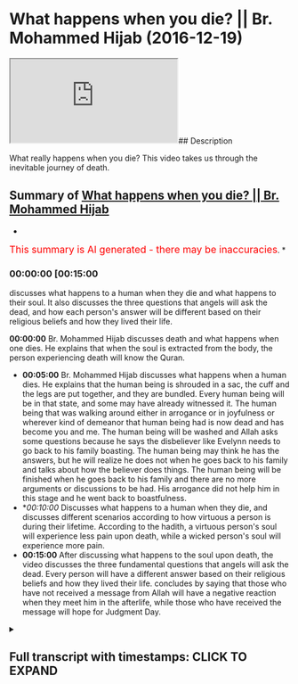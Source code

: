 # What happens when you die? || Br. Mohammed Hijab (2016-12-19)

<iframe loading='lazy' src='https://www.youtube.com/embed/UWaMAL6liew'></iframe>## Description

What really happens when you die? This video takes us through the inevitable journey of death.

## Summary of [What happens when you die? || Br. Mohammed Hijab](https://www.youtube.com/watch?v=UWaMAL6liew)


*

<span style="color:red; font-size:125%">This summary is AI generated - there may be inaccuracies</span>. [](/)*

### <a onclick="modifyYTiframeseektime('900')">00:00:00 [00:15:00</a>

 discusses what happens to a human when they die and what happens to their soul. It also discusses the three questions that angels will ask the dead, and how each person's answer will be different based on their religious beliefs and how they lived their life.

**<a onclick="modifyYTiframeseektime('0')">00:00:00</a>**  Br. Mohammed Hijab discusses death and what happens when one dies. He explains that when the soul is extracted from the body, the person experiencing death will know the Quran.
* **<a onclick="modifyYTiframeseektime('300')">00:05:00</a>**  Br. Mohammed Hijab discusses what happens when a human dies. He explains that the human being is shrouded in a sac, the cuff and the legs are put together, and they are bundled. Every human being will be in that state, and some may have already witnessed it. The human being that was walking around either in arrogance or in joyfulness or wherever kind of demeanor that human being had is now dead and has become you and me. The human being will be washed and Allah asks some questions because he says the disbeliever like Evelynn needs to go back to his family boasting. The human being may think he has the answers, but he will realize he does not when he goes back to his family and talks about how the believer does things. The human being will be finished when he goes back to his family and there are no more arguments or discussions to be had. His arrogance did not help him in this stage and he went back to boastfulness.
* **<a onclick="modifyYTiframeseektime('600')">00:10:00</a>* Discusses what happens to a human when they die, and discusses different scenarios according to how virtuous a person is during their lifetime. According to the hadith, a virtuous person's soul will experience less pain upon death, while a wicked person's soul will experience more pain.
* **<a onclick="modifyYTiframeseektime('900')">00:15:00</a>** After discussing what happens to the soul upon death, the video discusses the three fundamental questions that angels will ask the dead. Every person will have a different answer based on their religious beliefs and how they lived their life.  concludes by saying that those who have not received a message from Allah will have a negative reaction when they meet him in the afterlife, while those who have received the message will hope for Judgment Day.

<details><summary><h2>Full transcript with timestamps: CLICK TO EXPAND</h2></summary>

<a onclick="modifyYTiframeseektime('0)')">0:00:00 I feel so dirty would you be honest a</a>
<a onclick="modifyYTiframeseektime('15)')">0:00:15 few</a>
<a onclick="modifyYTiframeseektime('15)')">0:00:15 nakawara he said oh la la la la la la</a>
<a onclick="modifyYTiframeseektime('20)')">0:00:20 sharika lah la shadow and Mohammad and I</a>
<a onclick="modifyYTiframeseektime('22)')">0:00:22 would or a solo or that today we're</a>
<a onclick="modifyYTiframeseektime('26)')">0:00:26 going to speak about death this is what</a>
<a onclick="modifyYTiframeseektime('29)')">0:00:29 the brothers the organizers have told me</a>
<a onclick="modifyYTiframeseektime('32)')">0:00:32 to speak about so I'm gonna honor the</a>
<a onclick="modifyYTiframeseektime('35)')">0:00:35 Angela and speak about death let's get</a>
<a onclick="modifyYTiframeseektime('38)')">0:00:38 to the stage of death death happens as</a>
<a onclick="modifyYTiframeseektime('42)')">0:00:42 we said the atheist in his mind frame he</a>
<a onclick="modifyYTiframeseektime('44)')">0:00:44 has no explanation for why we're alive</a>
<a onclick="modifyYTiframeseektime('47)')">0:00:47 he doesn't know so if you ask him how do</a>
<a onclick="modifyYTiframeseektime('49)')">0:00:49 we die he's gonna give you a biological</a>
<a onclick="modifyYTiframeseektime('51)')">0:00:51 answer though you know the heart stops</a>
<a onclick="modifyYTiframeseektime('53)')">0:00:53 okay thank you very much we know that</a>
<a onclick="modifyYTiframeseektime('56)')">0:00:56 happens but is there anything else that</a>
<a onclick="modifyYTiframeseektime('58)')">0:00:58 happens no we don't know okay well let</a>
<a onclick="modifyYTiframeseektime('61)')">0:01:01 me tell you then right</a>
<a onclick="modifyYTiframeseektime('62)')">0:01:02 the answer is this that consciousness is</a>
<a onclick="modifyYTiframeseektime('66)')">0:01:06 explained through our oh yes Aluna can</a>
<a onclick="modifyYTiframeseektime('69)')">0:01:09 draw a lost planet Allah says in the</a>
<a onclick="modifyYTiframeseektime('72)')">0:01:12 Quran they ask you about the soul and</a>
<a onclick="modifyYTiframeseektime('74)')">0:01:14 they say the soul is from the decree of</a>
<a onclick="modifyYTiframeseektime('76)')">0:01:16 your Lord and you won't know you won't</a>
<a onclick="modifyYTiframeseektime('78)')">0:01:18 be given up knowledge of it except for a</a>
<a onclick="modifyYTiframeseektime('79)')">0:01:19 little bit yeah so in other words the</a>
<a onclick="modifyYTiframeseektime('83)')">0:01:23 reason why we're alive is because allah</a>
<a onclick="modifyYTiframeseektime('85)')">0:01:25 subhanaw taala</a>
<a onclick="modifyYTiframeseektime('86)')">0:01:26 has given us a soul which was breathed</a>
<a onclick="modifyYTiframeseektime('88)')">0:01:28 into us in our infinite sages when were</a>
<a onclick="modifyYTiframeseektime('91)')">0:01:31 in the mother's womb now what is this</a>
<a onclick="modifyYTiframeseektime('97)')">0:01:37 extraction then that takes place at</a>
<a onclick="modifyYTiframeseektime('98)')">0:01:38 death how does it take place and then</a>
<a onclick="modifyYTiframeseektime('101)')">0:01:41 what would happen when you die</a>
<a onclick="modifyYTiframeseektime('102)')">0:01:42 physically speaking and metaphysically</a>
<a onclick="modifyYTiframeseektime('106)')">0:01:46 speaking the extraction process is a</a>
<a onclick="modifyYTiframeseektime('111)')">0:01:51 process which everybody will feel the</a>
<a onclick="modifyYTiframeseektime('116)')">0:01:56 raw will be extracted from the human</a>
<a onclick="modifyYTiframeseektime('118)')">0:01:58 being the raw the soul will be taken</a>
<a onclick="modifyYTiframeseektime('123)')">0:02:03 away from the human being extracted from</a>
<a onclick="modifyYTiframeseektime('126)')">0:02:06 the human being</a>
<a onclick="modifyYTiframeseektime('129)')">0:02:09 and when that happens the human being</a>
<a onclick="modifyYTiframeseektime('132)')">0:02:12 will enter a different realm just as</a>
<a onclick="modifyYTiframeseektime('135)')">0:02:15 when he sleeps</a>
<a onclick="modifyYTiframeseektime('137)')">0:02:17 he can sleep he can dream and think</a>
<a onclick="modifyYTiframeseektime('140)')">0:02:20 about and taste new things just like</a>
<a onclick="modifyYTiframeseektime('142)')">0:02:22 that the human being will move into a la</a>
<a onclick="modifyYTiframeseektime('145)')">0:02:25 mujer to dunya the hassles are here from</a>
<a onclick="modifyYTiframeseektime('148)')">0:02:28 here from the worldly life to the bars</a>
<a onclick="modifyYTiframeseektime('151)')">0:02:31 of life yeah</a>
<a onclick="modifyYTiframeseektime('153)')">0:02:33 so what is this bars of life what's</a>
<a onclick="modifyYTiframeseektime('155)')">0:02:35 going on okay let's talk about it</a>
<a onclick="modifyYTiframeseektime('159)')">0:02:39 allah subhanho wa taala in a sort of</a>
<a onclick="modifyYTiframeseektime('163)')">0:02:43 most of you know and as that he talks</a>
<a onclick="modifyYTiframeseektime('164)')">0:02:44 about energy at a lot of them of her</a>
<a onclick="modifyYTiframeseektime('166)')">0:02:46 students a Nazarite are the angels that</a>
<a onclick="modifyYTiframeseektime('169)')">0:02:49 take away your soul allah subhanaw taala</a>
<a onclick="modifyYTiframeseektime('176)')">0:02:56 is not karana Siddiqui Emma in the 75th</a>
<a onclick="modifyYTiframeseektime('178)')">0:02:58 or of the Quran he says Kalavati</a>
<a onclick="modifyYTiframeseektime('188)')">0:03:08 tow-rope in lemon</a>
<a onclick="modifyYTiframeseektime('192)')">0:03:12 [Music]</a>
<a onclick="modifyYTiframeseektime('197)')">0:03:17 that when the soul reaches a Taraki</a>
<a onclick="modifyYTiframeseektime('202)')">0:03:22 which is where the Hulk is now the Hulk</a>
<a onclick="modifyYTiframeseektime('206)')">0:03:26 is visible raka is a thermal Hulk which</a>
<a onclick="modifyYTiframeseektime('209)')">0:03:29 means the throat now just imagine for a</a>
<a onclick="modifyYTiframeseektime('211)')">0:03:31 second that the human being the soul of</a>
<a onclick="modifyYTiframeseektime('217)')">0:03:37 the human being is ascending upward yes</a>
<a onclick="modifyYTiframeseektime('221)')">0:03:41 there's something that that human being</a>
<a onclick="modifyYTiframeseektime('223)')">0:03:43 is feeling where there is an ascension</a>
<a onclick="modifyYTiframeseektime('227)')">0:03:47 you feel something moving up your body</a>
<a onclick="modifyYTiframeseektime('229)')">0:03:49 and it reaches the throat just think</a>
<a onclick="modifyYTiframeseektime('236)')">0:03:56 about how that will feel well then the</a>
<a onclick="modifyYTiframeseektime('247)')">0:04:07 person who is dying and that rate that</a>
<a onclick="modifyYTiframeseektime('251)')">0:04:11 person will know the Quran says that</a>
<a onclick="modifyYTiframeseektime('254)')">0:04:14 this is the separation al-farouq means</a>
<a onclick="modifyYTiframeseektime('257)')">0:04:17 the separation meaning from this world</a>
<a onclick="modifyYTiframeseektime('261)')">0:04:21 that person when the soul distinct they</a>
<a onclick="modifyYTiframeseektime('265)')">0:04:25 denied this thing they didn't want to</a>
<a onclick="modifyYTiframeseektime('267)')">0:04:27 take into consideration it reaches up to</a>
<a onclick="modifyYTiframeseektime('270)')">0:04:30 the throat and he feels it in that area</a>
<a onclick="modifyYTiframeseektime('277)')">0:04:37 he will know that this is over</a>
<a onclick="modifyYTiframeseektime('283)')">0:04:43 this will happen to you this will happen</a>
<a onclick="modifyYTiframeseektime('287)')">0:04:47 to me and this will happen to our</a>
<a onclick="modifyYTiframeseektime('289)')">0:04:49 parents</a>
<a onclick="modifyYTiframeseektime('292)')">0:04:52 well the fatty sir promise</a>
<a onclick="modifyYTiframeseektime('302)')">0:05:02 we fast forward now</a>
<a onclick="modifyYTiframeseektime('305)')">0:05:05 the human being is shrouded a sac is the</a>
<a onclick="modifyYTiframeseektime('309)')">0:05:09 cuff the CAF's or the legs are put</a>
<a onclick="modifyYTiframeseektime('314)')">0:05:14 together are bundled are shrouded they</a>
<a onclick="modifyYTiframeseektime('321)')">0:05:21 are bundled every human being will be in</a>
<a onclick="modifyYTiframeseektime('326)')">0:05:26 that state we might have to witness our</a>
<a onclick="modifyYTiframeseektime('330)')">0:05:30 parents in that state or our children in</a>
<a onclick="modifyYTiframeseektime('334)')">0:05:34 that state we don't know who will come</a>
<a onclick="modifyYTiframeseektime('336)')">0:05:36 first we may have already witnessed this</a>
<a onclick="modifyYTiframeseektime('341)')">0:05:41 the human being that was walking around</a>
<a onclick="modifyYTiframeseektime('346)')">0:05:46 either in arrogance or in joyfulness or</a>
<a onclick="modifyYTiframeseektime('351)')">0:05:51 wherever kind of demeanor that human</a>
<a onclick="modifyYTiframeseektime('353)')">0:05:53 being had joking laughing smiling eating</a>
<a onclick="modifyYTiframeseektime('357)')">0:05:57 sleeping waking up going to school</a>
<a onclick="modifyYTiframeseektime('360)')">0:06:00 coming back memories not human being now</a>
<a onclick="modifyYTiframeseektime('367)')">0:06:07 has died and that human being will be</a>
<a onclick="modifyYTiframeseektime('372)')">0:06:12 you and me the human being will be</a>
<a onclick="modifyYTiframeseektime('377)')">0:06:17 shrouded into a white garment will be</a>
<a onclick="modifyYTiframeseektime('384)')">0:06:24 washed</a>
<a onclick="modifyYTiframeseektime('387)')">0:06:27 the human being will be washed and you</a>
<a onclick="modifyYTiframeseektime('392)')">0:06:32 know what happens when they wash the</a>
<a onclick="modifyYTiframeseektime('393)')">0:06:33 human being they must ensure that the</a>
<a onclick="modifyYTiframeseektime('399)')">0:06:39 the anus of the human being has</a>
<a onclick="modifyYTiframeseektime('401)')">0:06:41 something inside of it like a cotton</a>
<a onclick="modifyYTiframeseektime('403)')">0:06:43 wool or something so he doesn't so</a>
<a onclick="modifyYTiframeseektime('405)')">0:06:45 things don't come out of him and they</a>
<a onclick="modifyYTiframeseektime('408)')">0:06:48 will close his eyes or her eyes they</a>
<a onclick="modifyYTiframeseektime('411)')">0:06:51 were washed out human being the human</a>
<a onclick="modifyYTiframeseektime('414)')">0:06:54 being will be carried by people that</a>
<a onclick="modifyYTiframeseektime('417)')">0:06:57 human being cannot do anything anymore</a>
<a onclick="modifyYTiframeseektime('422)')">0:07:02 the food that that human being ate the</a>
<a onclick="modifyYTiframeseektime('426)')">0:07:06 drink that human being drank everything</a>
<a onclick="modifyYTiframeseektime('430)')">0:07:10 that human being did it's not gonna help</a>
<a onclick="modifyYTiframeseektime('434)')">0:07:14 that human being unless it's good deeds</a>
<a onclick="modifyYTiframeseektime('438)')">0:07:18 this is what happens to humans but Allah</a>
<a onclick="modifyYTiframeseektime('445)')">0:07:25 subhana WA Ta'ala he continues he says</a>
<a onclick="modifyYTiframeseektime('450)')">0:07:30 in Arabic I am eating in measure that a</a>
<a onclick="modifyYTiframeseektime('458)')">0:07:38 human being is heading now to his Lord</a>
<a onclick="modifyYTiframeseektime('464)')">0:07:44 but then he describes the archetypal</a>
<a onclick="modifyYTiframeseektime('467)')">0:07:47 care that it's believer and he tells us</a>
<a onclick="modifyYTiframeseektime('469)')">0:07:49 fella</a>
<a onclick="modifyYTiframeseektime('470)')">0:07:50 Sadako as well he didn't give charity he</a>
<a onclick="modifyYTiframeseektime('478)')">0:07:58 didn't pray well I can gather there but</a>
<a onclick="modifyYTiframeseektime('483)')">0:08:03 well but he lied and he turned away he</a>
<a onclick="modifyYTiframeseektime('490)')">0:08:10 said there's no such thing as the</a>
<a onclick="modifyYTiframeseektime('491)')">0:08:11 afterlife he denied the rule he denied</a>
<a onclick="modifyYTiframeseektime('496)')">0:08:16 the Hereafter</a>
<a onclick="modifyYTiframeseektime('497)')">0:08:17 he denied the Hellfire and the heaven</a>
<a onclick="modifyYTiframeseektime('499)')">0:08:19 and Allah even he even denied his own</a>
<a onclick="modifyYTiframeseektime('502)')">0:08:22 self this human being depended upon</a>
<a onclick="modifyYTiframeseektime('509)')">0:08:29 materialism to live it let him down in</a>
<a onclick="modifyYTiframeseektime('513)')">0:08:33 this world made him depressed</a>
<a onclick="modifyYTiframeseektime('517)')">0:08:37 and no doubt I'd let him down once again</a>
<a onclick="modifyYTiframeseektime('526)')">0:08:46 and then Allah asks the human being now</a>
<a onclick="modifyYTiframeseektime('528)')">0:08:48 some questions because he says falafel</a>
<a onclick="modifyYTiframeseektime('534)')">0:08:54 alike in la nieta</a>
<a onclick="modifyYTiframeseektime('544)')">0:09:04 Oh like that he needs to go back to his</a>
<a onclick="modifyYTiframeseektime('551)')">0:09:11 family boasting this he really thinks</a>
<a onclick="modifyYTiframeseektime('553)')">0:09:13 his disbeliever he thinks he's got the</a>
<a onclick="modifyYTiframeseektime('556)')">0:09:16 answers the Atheist you know he might</a>
<a onclick="modifyYTiframeseektime('559)')">0:09:19 think he has the answers so he goes back</a>
<a onclick="modifyYTiframeseektime('561)')">0:09:21 to his family talking about you know</a>
<a onclick="modifyYTiframeseektime('563)')">0:09:23 look at these people they're going to</a>
<a onclick="modifyYTiframeseektime('564)')">0:09:24 pray they do his boasting talking to his</a>
<a onclick="modifyYTiframeseektime('569)')">0:09:29 family he thinks he knows the answer he</a>
<a onclick="modifyYTiframeseektime('570)')">0:09:30 thinks he knows there's no answers</a>
<a onclick="modifyYTiframeseektime('574)')">0:09:34 anymore he has no more answers there's</a>
<a onclick="modifyYTiframeseektime('578)')">0:09:38 no answer what answer and you're dead</a>
<a onclick="modifyYTiframeseektime('580)')">0:09:40 you're finished there's no arguments you</a>
<a onclick="modifyYTiframeseektime('583)')">0:09:43 can make there's no arguments no one's</a>
<a onclick="modifyYTiframeseektime('586)')">0:09:46 gonna hear your arguments at this stage</a>
<a onclick="modifyYTiframeseektime('588)')">0:09:48 your arrogance has not helped you in</a>
<a onclick="modifyYTiframeseektime('590)')">0:09:50 this stage he went back to his family in</a>
<a onclick="modifyYTiframeseektime('596)')">0:09:56 boastfulness and allah subhanaw taala he</a>
<a onclick="modifyYTiframeseektime('599)')">0:09:59 says yes Evelynn's and so there does</a>
<a onclick="modifyYTiframeseektime('607)')">0:10:07 human-being think that he will be left</a>
<a onclick="modifyYTiframeseektime('611)')">0:10:11 aimless so that bill ahead of him so</a>
<a onclick="modifyYTiframeseektime('615)')">0:10:15 that means like no objective does that a</a>
<a onclick="modifyYTiframeseektime('620)')">0:10:20 human being actually presume that with</a>
<a onclick="modifyYTiframeseektime('624)')">0:10:24 all of his faculties and intelligence</a>
<a onclick="modifyYTiframeseektime('626)')">0:10:26 and the perfect design around him and</a>
<a onclick="modifyYTiframeseektime('630)')">0:10:30 all of this that for him was just a</a>
<a onclick="modifyYTiframeseektime('634)')">0:10:34 aimless life let me echo not over</a>
<a onclick="modifyYTiframeseektime('640)')">0:10:40 [Music]</a>
<a onclick="modifyYTiframeseektime('643)')">0:10:43 was he not a sperm dropped which was</a>
<a onclick="modifyYTiframeseektime('646)')">0:10:46 emitted think about it we all started as</a>
<a onclick="modifyYTiframeseektime('652)')">0:10:52 a despised fluid something people have a</a>
<a onclick="modifyYTiframeseektime('658)')">0:10:58 wet dream you know</a>
<a onclick="modifyYTiframeseektime('659)')">0:10:59 wash your off is you sired like that and</a>
<a onclick="modifyYTiframeseektime('661)')">0:11:01 I started like this despite something</a>
<a onclick="modifyYTiframeseektime('663)')">0:11:03 you want to get off your clothes</a>
<a onclick="modifyYTiframeseektime('665)')">0:11:05 something not clean you know although</a>
<a onclick="modifyYTiframeseektime('669)')">0:11:09 from a 5th perspective there may be some</a>
<a onclick="modifyYTiframeseektime('671)')">0:11:11 difference of opinion on that but you</a>
<a onclick="modifyYTiframeseektime('674)')">0:11:14 know you started off in that way you</a>
<a onclick="modifyYTiframeseektime('679)')">0:11:19 started off as nothing this arrogant guy</a>
<a onclick="modifyYTiframeseektime('682)')">0:11:22 walking around yeah God doesn't exist</a>
<a onclick="modifyYTiframeseektime('685)')">0:11:25 and you know I don't know I don't</a>
<a onclick="modifyYTiframeseektime('687)')">0:11:27 believe in God you know I don't really</a>
<a onclick="modifyYTiframeseektime('688)')">0:11:28 religious you you were spun do you</a>
<a onclick="modifyYTiframeseektime('692)')">0:11:32 remember that I mean you are a piece of</a>
<a onclick="modifyYTiframeseektime('695)')">0:11:35 sewer spam your water fluent how could</a>
<a onclick="modifyYTiframeseektime('700)')">0:11:40 it be that you transform from a from</a>
<a onclick="modifyYTiframeseektime('702)')">0:11:42 water watery fluid to what you are now</a>
<a onclick="modifyYTiframeseektime('705)')">0:11:45 and you're questioning the the</a>
<a onclick="modifyYTiframeseektime('708)')">0:11:48 transformation and the one who created</a>
<a onclick="modifyYTiframeseektime('710)')">0:11:50 it who made the transformation happen</a>
<a onclick="modifyYTiframeseektime('714)')">0:11:54 this guy or this girl she doesn't have</a>
<a onclick="modifyYTiframeseektime('718)')">0:11:58 that self recognition clearly yeah so</a>
<a onclick="modifyYTiframeseektime('726)')">0:12:06 Allah Subhanahu WA Ta'ala says the the</a>
<a onclick="modifyYTiframeseektime('729)')">0:12:09 after that he created the human being</a>
<a onclick="modifyYTiframeseektime('733)')">0:12:13 like that Ellie said early kamijo did</a>
<a onclick="modifyYTiframeseektime('737)')">0:12:17 another you know is that same Lord thou</a>
<a onclick="modifyYTiframeseektime('744)')">0:12:24 created you from a sperm not able to</a>
<a onclick="modifyYTiframeseektime('750)')">0:12:30 revive you after you're dead or revive</a>
<a onclick="modifyYTiframeseektime('753)')">0:12:33 the dead generally speaking why not how</a>
<a onclick="modifyYTiframeseektime('756)')">0:12:36 does that even make sense</a>
<a onclick="modifyYTiframeseektime('760)')">0:12:40 but we know from the hadith of Bora if</a>
<a onclick="modifyYTiframeseektime('766)')">0:12:46 not a zip which is narrated in Ahmed I</a>
<a onclick="modifyYTiframeseektime('771)')">0:12:51 think it's it's definitely a sahih</a>
<a onclick="modifyYTiframeseektime('773)')">0:12:53 hadith and it's a very long hadith which</a>
<a onclick="modifyYTiframeseektime('776)')">0:12:56 I cannot basically narrate to you all</a>
<a onclick="modifyYTiframeseektime('779)')">0:12:59 today but basically it's a hadith which</a>
<a onclick="modifyYTiframeseektime('786)')">0:13:06 says that there was people a man from</a>
<a onclick="modifyYTiframeseektime('789)')">0:13:09 the Unser who died and the prophet</a>
<a onclick="modifyYTiframeseektime('793)')">0:13:13 mohammed salah salem he went and the</a>
<a onclick="modifyYTiframeseektime('797)')">0:13:17 Sahaba around your loved one whom they</a>
<a onclick="modifyYTiframeseektime('801)')">0:13:21 went with him and then the prophet time</a>
<a onclick="modifyYTiframeseektime('804)')">0:13:24 started to describe to us what happens</a>
<a onclick="modifyYTiframeseektime('807)')">0:13:27 when you're in the cover when you're in</a>
<a onclick="modifyYTiframeseektime('810)')">0:13:30 the grave because now the virtual</a>
<a onclick="modifyYTiframeseektime('814)')">0:13:34 reality has changed now your life and</a>
<a onclick="modifyYTiframeseektime('819)')">0:13:39 the dimensions of your life and your</a>
<a onclick="modifyYTiframeseektime('822)')">0:13:42 functionality as a human being all of</a>
<a onclick="modifyYTiframeseektime('825)')">0:13:45 that has transformed now you're entering</a>
<a onclick="modifyYTiframeseektime('830)')">0:13:50 a different world and Allah has revealed</a>
<a onclick="modifyYTiframeseektime('832)')">0:13:52 to us through his messenger</a>
<a onclick="modifyYTiframeseektime('834)')">0:13:54 what kind of world that is so he says to</a>
<a onclick="modifyYTiframeseektime('837)')">0:13:57 us he says to us that when the human</a>
<a onclick="modifyYTiframeseektime('842)')">0:14:02 being is tells us first how the human</a>
<a onclick="modifyYTiframeseektime('846)')">0:14:06 beings soul is extracted and the human</a>
<a onclick="modifyYTiframeseektime('850)')">0:14:10 beings soul is extracted in two</a>
<a onclick="modifyYTiframeseektime('854)')">0:14:14 different ways depending upon what kind</a>
<a onclick="modifyYTiframeseektime('856)')">0:14:16 of human being he is so the human being</a>
<a onclick="modifyYTiframeseektime('859)')">0:14:19 if he's a good human being a Salah</a>
<a onclick="modifyYTiframeseektime('860)')">0:14:20 it will be something very gentle and</a>
<a onclick="modifyYTiframeseektime('863)')">0:14:23 this does not negate the fact that the</a>
<a onclick="modifyYTiframeseektime('866)')">0:14:26 Prophet told us in the little boat lil</a>
<a onclick="modifyYTiframeseektime('869)')">0:14:29 moti Lusaka wrought that day for death</a>
<a onclick="modifyYTiframeseektime('872)')">0:14:32 there are pangs of death human beings</a>
<a onclick="modifyYTiframeseektime('874)')">0:14:34 who will face some kind of pains and it</a>
<a onclick="modifyYTiframeseektime('876)')">0:14:36 does not also negate the fact that when</a>
<a onclick="modifyYTiframeseektime('881)')">0:14:41 the human being is in the cover that</a>
<a onclick="modifyYTiframeseektime('885)')">0:14:45 there will be some kind of doctrine</a>
<a onclick="modifyYTiframeseektime('887)')">0:14:47 which is some kind of pressure that</a>
<a onclick="modifyYTiframeseektime('890)')">0:14:50 or some kind of dumb ma or referred to</a>
<a onclick="modifyYTiframeseektime('893)')">0:14:53 as some kind of pressure he will feel a</a>
<a onclick="modifyYTiframeseektime('895)')">0:14:55 kind of pressure in the first instance</a>
<a onclick="modifyYTiframeseektime('899)')">0:14:59 but when the human beings soul is</a>
<a onclick="modifyYTiframeseektime('902)')">0:15:02 extracted you can imagine how the soul</a>
<a onclick="modifyYTiframeseektime('904)')">0:15:04 is extracted we explain how then</a>
<a onclick="modifyYTiframeseektime('907)')">0:15:07 afterwards the human being will be</a>
<a onclick="modifyYTiframeseektime('910)')">0:15:10 placed in the grave and the two angels</a>
<a onclick="modifyYTiframeseektime('915)')">0:15:15 will descend munkar and nakir and these</a>
<a onclick="modifyYTiframeseektime('919)')">0:15:19 two angels will ask the questions now</a>
<a onclick="modifyYTiframeseektime('921)')">0:15:21 skipped through some of the things that</a>
<a onclick="modifyYTiframeseektime('923)')">0:15:23 are being said like the fact that the</a>
<a onclick="modifyYTiframeseektime('927)')">0:15:27 record will be checked and it will go up</a>
<a onclick="modifyYTiframeseektime('929)')">0:15:29 to a lagoon and for the good people and</a>
<a onclick="modifyYTiframeseektime('932)')">0:15:32 to Jean and all of this but let's get to</a>
<a onclick="modifyYTiframeseektime('934)')">0:15:34 the core of it basically the two angels</a>
<a onclick="modifyYTiframeseektime('938)')">0:15:38 will ask three fundamental questions and</a>
<a onclick="modifyYTiframeseektime('942)')">0:15:42 everybody here should know what they are</a>
<a onclick="modifyYTiframeseektime('946)')">0:15:46 and the first question is who is your</a>
<a onclick="modifyYTiframeseektime('948)')">0:15:48 Lord and so the person who practiced how</a>
<a onclick="modifyYTiframeseektime('954)')">0:15:54 hate the person who didn't forget his</a>
<a onclick="modifyYTiframeseektime('959)')">0:15:59 roots is fatahna because every human</a>
<a onclick="modifyYTiframeseektime('961)')">0:16:01 being is coulomb alluding you learn life</a>
<a onclick="modifyYTiframeseektime('964)')">0:16:04 eternity every human being that's a born</a>
<a onclick="modifyYTiframeseektime('966)')">0:16:06 he's born on the feet on the person who</a>
<a onclick="modifyYTiframeseektime('968)')">0:16:08 remembered the purpose of life and</a>
<a onclick="modifyYTiframeseektime('971)')">0:16:11 practiced the purpose of life this human</a>
<a onclick="modifyYTiframeseektime('973)')">0:16:13 being will answer Allah whether he's</a>
<a onclick="modifyYTiframeseektime('976)')">0:16:16 illiterate who doesn't understand or</a>
<a onclick="modifyYTiframeseektime('978)')">0:16:18 whatever he will still who we get answer</a>
<a onclick="modifyYTiframeseektime('980)')">0:16:20 Allah and the second question that will</a>
<a onclick="modifyYTiframeseektime('984)')">0:16:24 be asked is what is your religion and</a>
<a onclick="modifyYTiframeseektime('987)')">0:16:27 that the person</a>
<a onclick="modifyYTiframeseektime('990)')">0:16:30 who lived according to the laws of Allah</a>
<a onclick="modifyYTiframeseektime('993)')">0:16:33 subhana WA Ta'ala who submitted his</a>
<a onclick="modifyYTiframeseektime('995)')">0:16:35 world so Allah will reply Islam but wait</a>
<a onclick="modifyYTiframeseektime('998)')">0:16:38 a minute the disbeliever he will have a</a>
<a onclick="modifyYTiframeseektime('1001)')">0:16:41 good time you'll say listen what about</a>
<a onclick="modifyYTiframeseektime('1003)')">0:16:43 those individuals that didn't hear about</a>
<a onclick="modifyYTiframeseektime('1006)')">0:16:46 your prophet and that didn't know</a>
<a onclick="modifyYTiframeseektime('1009)')">0:16:49 anything about anything you telling me</a>
<a onclick="modifyYTiframeseektime('1011)')">0:16:51 they're gonna go to hell say hold on I'm</a>
<a onclick="modifyYTiframeseektime('1015)')">0:16:55 gonna say anything yet of that nature</a>
<a onclick="modifyYTiframeseektime('1016)')">0:16:56 let's proceed to the third question and</a>
<a onclick="modifyYTiframeseektime('1018)')">0:16:58 I'll come back to you now objection the</a>
<a onclick="modifyYTiframeseektime('1022)')">0:17:02 fifth question is who was that man that</a>
<a onclick="modifyYTiframeseektime('1023)')">0:17:03 was sent to you or who is the Prophet</a>
<a onclick="modifyYTiframeseektime('1026)')">0:17:06 and so the Muslims will reply according</a>
<a onclick="modifyYTiframeseektime('1029)')">0:17:09 to their time so we will say Muhammad's</a>
<a onclick="modifyYTiframeseektime('1032)')">0:17:12 of Allah Holi or sullen people of Jesus</a>
<a onclick="modifyYTiframeseektime('1034)')">0:17:14 they'll say Jesus and they will not</a>
<a onclick="modifyYTiframeseektime('1039)')">0:17:19 answer Allah when they asked who was</a>
<a onclick="modifyYTiframeseektime('1042)')">0:17:22 Jesus when they asked who is your Lord</a>
<a onclick="modifyYTiframeseektime('1044)')">0:17:24 they will not answer that so they were</a>
<a onclick="modifyYTiframeseektime('1047)')">0:17:27 answer Jesus or it could be Abraham what</a>
<a onclick="modifyYTiframeseektime('1052)')">0:17:32 could be Moses or whatever and we know</a>
<a onclick="modifyYTiframeseektime('1055)')">0:17:35 just to go back to what we were saying</a>
<a onclick="modifyYTiframeseektime('1058)')">0:17:38 that those people who have not been</a>
<a onclick="modifyYTiframeseektime('1059)')">0:17:39 received a message or that the message</a>
<a onclick="modifyYTiframeseektime('1061)')">0:17:41 may have been distorted or something</a>
<a onclick="modifyYTiframeseektime('1063)')">0:17:43 faraway land the Allah may they called</a>
<a onclick="modifyYTiframeseektime('1066)')">0:17:46 these people mean a hill fitara</a>
<a onclick="modifyYTiframeseektime('1067)')">0:17:47 fitzrobert a place at the top so it's</a>
<a onclick="modifyYTiframeseektime('1070)')">0:17:50 all photography yeah Fatah is the time</a>
<a onclick="modifyYTiframeseektime('1073)')">0:17:53 period when I have a Fatah</a>
<a onclick="modifyYTiframeseektime('1075)')">0:17:55 Fatah so these people because there's a</a>
<a onclick="modifyYTiframeseektime('1077)')">0:17:57 verse in surah to mérida and that says</a>
<a onclick="modifyYTiframeseektime('1080)')">0:18:00 that Allah sent the Prophet is like in a</a>
<a onclick="modifyYTiframeseektime('1085)')">0:18:05 Fatah which means an in Qatar period</a>
<a onclick="modifyYTiframeseektime('1087)')">0:18:07 like the time where there's no prophets</a>
<a onclick="modifyYTiframeseektime('1088)')">0:18:08 after that period became so in other</a>
<a onclick="modifyYTiframeseektime('1091)')">0:18:11 words from that some people I can look a</a>
<a onclick="modifyYTiframeseektime('1092)')">0:18:12 fear and others they say that if the</a>
<a onclick="modifyYTiframeseektime('1096)')">0:18:16 person has not received the message they</a>
<a onclick="modifyYTiframeseektime('1097)')">0:18:17 may have been they may be given a trial</a>
<a onclick="modifyYTiframeseektime('1099)')">0:18:19 independently on the day of judgment so</a>
<a onclick="modifyYTiframeseektime('1101)')">0:18:21 it's not like allah subhanaw taala is</a>
<a onclick="modifyYTiframeseektime('1102)')">0:18:22 unjust he doesn't know these realities</a>
<a onclick="modifyYTiframeseektime('1104)')">0:18:24 of people's environment see you will</a>
<a onclick="modifyYTiframeseektime('1106)')">0:18:26 trial people in accordance with their</a>
<a onclick="modifyYTiframeseektime('1107)')">0:18:27 environment you see so it's not just</a>
<a onclick="modifyYTiframeseektime('1110)')">0:18:30 it's not like that we don't believe in</a>
<a onclick="modifyYTiframeseektime('1112)')">0:18:32 you know oh this person has not heard of</a>
<a onclick="modifyYTiframeseektime('1114)')">0:18:34 is you know</a>
<a onclick="modifyYTiframeseektime('1115)')">0:18:35 it's not like this but let's go back to</a>
<a onclick="modifyYTiframeseektime('1118)')">0:18:38 the what we're talking about after that</a>
<a onclick="modifyYTiframeseektime('1121)')">0:18:41 then you have for the person who is</a>
<a onclick="modifyYTiframeseektime('1124)')">0:18:44 pious literally you have a kind of</a>
<a onclick="modifyYTiframeseektime('1129)')">0:18:49 realization of where they're gonna go</a>
<a onclick="modifyYTiframeseektime('1131)')">0:18:51 afterwards they know what's gonna happen</a>
<a onclick="modifyYTiframeseektime('1134)')">0:18:54 to them which is good things and so they</a>
<a onclick="modifyYTiframeseektime('1136)')">0:18:56 they want the damn judgment to come and</a>
<a onclick="modifyYTiframeseektime('1138)')">0:18:58 those individuals who don't have that</a>
<a onclick="modifyYTiframeseektime('1141)')">0:19:01 and they realize what they are done a</a>
<a onclick="modifyYTiframeseektime('1144)')">0:19:04 way they stand those particular</a>
<a onclick="modifyYTiframeseektime('1147)')">0:19:07 individuals they will have the opposite</a>
<a onclick="modifyYTiframeseektime('1150)')">0:19:10 reaction they will hope never to ever</a>
<a onclick="modifyYTiframeseektime('1153)')">0:19:13 wake up from their sleep or their</a>
<a onclick="modifyYTiframeseektime('1156)')">0:19:16 slumbers never to be reawakened we</a>
<a onclick="modifyYTiframeseektime('1159)')">0:19:19 revitalized rejuvenate it never to be</a>
<a onclick="modifyYTiframeseektime('1164)')">0:19:24 reassembled but that is of course what</a>
<a onclick="modifyYTiframeseektime('1167)')">0:19:27 would happen what will happen now</a>
</details>